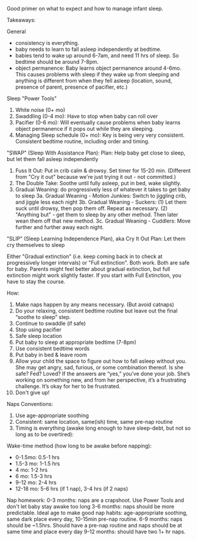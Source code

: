Good primer on what to expect and how to manage infant sleep.

Takeaways:

General
- consistency is everything.
- baby needs to learn to fall asleep independently at bedtime.
- babies tend to wake up around 6-7am, and need 11 hrs of sleep. So bedtime should be around 7-8pm.
- object permanence: Baby learns object permanence around 4-6mo. This causes problems with sleep if they wake up from sleeping and anything is different from when they fell asleep (location, sound, presence of parent, presence of pacifier, etc.)

Sleep "Power Tools"
1. White noise (0+ mo)
2. Swaddling (0-4 mo): Have to stop when baby can roll over
3. Pacifier (0-6 mo): Will eventually cause problems when baby learns object permanence if it pops out while they are sleeping.
4. Managing Sleep schedule (0+ mo): Key is being very very consistent. Consistent bedtime routine, including order and timing.

"SWAP" (Sleep With Assistance Plan):
Plan: Help baby get close to sleep, but let them fall asleep independently

1. Fuss It Out: Put in crib calm & drowsy. Set timer for 15-20 min. (Different from "Cry it out" because we're just trying it out - not committed.)
2. The Double Take: Soothe until fully asleep, put in bed, wake slightly.
3. Gradual Weaning: do progressively less of whatever it takes to get baby to sleep
3a. Gradual Weaning - Motion Junkies: Switch to jiggling crib, and jiggle less each night
3b. Gradual Weaning - Suckers: (1) Let them suck until drowsy, then pop them off. Repeat as necessary. (2) "Anything but" - get them to sleep by any other method. Then later wean them off that new method.
3c. Gradual Weaning - Cuddlers: Move further and further away each night.

"SLIP" (Sleep Learning Independence Plan), aka Cry It Out
Plan: Let them cry themselves to sleep

Either "Gradual extinction" (i.e. keep coming back in to check at progressively longer intervals) or "Full extinction". Both work. Both are safe for baby. Parents might feel better about gradual extinction, but full extinction might work slightly faster. If you start with Full Extinction, you have to stay the course.

How:
1. Make naps happen by any means necessary. (But avoid catnaps)
2. Do your relaxing, consistent bedtime routine but leave out the final “soothe to sleep” step.
3. Continue to swaddle (if safe)
4. Stop using pacifier
5. Safe sleep location
6. Put baby to sleep at appropriate bedtime (7-8pm)
7. Use consistent bedtime words
8. Put baby in bed & leave room
9. Allow your child the space to figure out how to fall asleep without you. She may get angry, sad, furious, or some combination thereof. Is she safe? Fed? Loved? If the answers are “yes,” you’ve done your job. She’s working on something new, and from her perspective, it’s a frustrating challenge. It’s okay for her to be frustrated.
10. Don't give up!

Naps
Conventions:
1. Use age-appropriate soothing
2. Consistent: same location, same(ish) time, same pre-nap routine
3. Timing is everything (awake long enough to have sleep-debt, but not so long as to be overtired):

Wake-time method (how long to be awake before napping):
- 0-1.5mo: 0.5-1 hrs
- 1.5-3 mo: 1-1.5 hrs
- 4 mo: 1-2 hrs
- 6 mo: 1.5-3 hrs
- 9-12 mo: 2-4 hrs
- 12-18 mo: 5-6 hrs (if 1 nap), 3-4 hrs (if 2 naps)

Nap homework:
0-3 months: naps are a crapshoot. Use Power Tools and don't let baby stay awake too long
3-6 months: naps should be more predictable. Ideal age to make good nap habits: age-appropriate soothing, same dark place every day, 10-15min pre-nap routine.
6-9 months: naps should be ~1.5hrs. Should have a pre-nap routine and naps should be at same time and place every day
9-12 months: should have two 1+ hr naps.